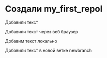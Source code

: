 ﻿# Создали my_first_repol

Добавили текст

Добавили текст через веб браузер

Добавим текст локально

Добавили текст в новой ветке newbranch